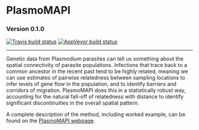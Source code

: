 # PlasmoMAPI
### Version 0.1.0
[![Travis build status](https://travis-ci.org/mrc-ide/PlasmoMAPI.svg?branch=master)](https://travis-ci.org/mrc-ide/PlasmoMAPI)
[![AppVeyor build status](https://ci.appveyor.com/api/projects/status/github/mrc-ide/PlasmoMAPI?branch=master&svg=true)](https://ci.appveyor.com/project/mrc-ide/PlasmoMAPI)

--------------------------------------------------------------------------------------------------------------------------------

Genetic data from Plasmodium parasites can tell us something about the spatial connectivity of parasite populations. Infections that trace back to a common ancestor in the recent past tend to be highly related, meaning we can use estimates of pairwise relatedness between sampling locations to infer levels of gene flow in the population, and to identify barriers and corridors of migration. PlasmoMAPI does this in a statistically robust way, accounting for the natural fall-off of relatedness with distance to identify significant discontinuities in the overall spatial pattern.

A complete description of the method, including worked example, can be found on the [PlasmoMAPI webpage](https://mrc-ide.github.io/PlasmoMAPI).

